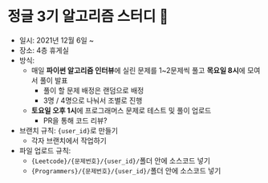 # 정글 3기 알고리즘 스터디 :book:
- 일시: 2021년 12월 6일 ~ 
- 장소: 4층 휴게실
- 방식:
    - 매일 **파이썬 알고리즘 인터뷰**에 실린 문제를 1~2문제씩 풀고 **목요일 8시**에 모여서 풀이 발표 
        - 풀이 할 문제 배정은 랜덤으로 배정
        - 3명 / 4명으로 나눠서 조별로 진행 
    - **토요일 오후 1시**에 프로그래머스 문제로 테스트 및 풀이 업로드
        - PR을 통해 코드 리뷰?
- 브랜치 규칙: `{user_id}`로 만들기 
    - 각자 브랜치에서 작업하기
- 파일 업로드 규칙: 
    - `{Leetcode}/{문제번호}/{user_id}/`폴더 안에 소스코드 넣기
    - `{Programmers}/{문제번호}/{user_id}/`폴더 안에 소스코드 넣기

